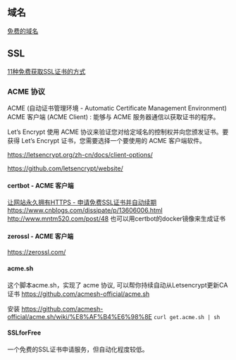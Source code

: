 
## 域名
[免费的域名](http://www.freenom.com/en/index.html)
## SSL
[11种免费获取SSL证书的方式](https://www.toutiao.com/i6883395048126284292)



### ACME 协议

ACME (自动证书管理环境 - Automatic Certificate Management Environment) 
ACME 客户端 (ACME Client) : 能够与 ACME 服务器通信以获取证书的程序。

Let’s Encrypt 使用 ACME 协议来验证您对给定域名的控制权并向您颁发证书。要获得 Let’s Encrypt 证书，您需要选择一个要使用的 ACME 客户端软件。

https://letsencrypt.org/zh-cn/docs/client-options/

https://github.com/letsencrypt/website/

#### certbot - ACME 客户端
[让网站永久拥有HTTPS - 申请免费SSL证书并自动续期](https://blog.csdn.net/xs18952904/article/details/79262646)
https://www.cnblogs.com/dissipate/p/13606006.html
http://www.mntm520.com/post/48
也可以用certbot的docker镜像来生成证书


#### zerossl - ACME 客户端
https://zerossl.com/

#### acme.sh

这个脚本acme.sh，实现了 acme 协议, 可以帮你持续自动从Letsencrypt更新CA证书
https://github.com/acmesh-official/acme.sh

安装
https://github.com/acmesh-official/acme.sh/wiki/%E8%AF%B4%E6%98%8E
`curl get.acme.sh | sh`

#### SSLforFree
一个免费的SSL证书申请服务，但自动化程度较低。